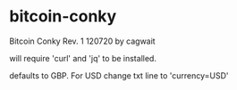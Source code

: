 # bitcoin-conky

Bitcoin Conky Rev. 1 120720 by cagwait

will require 'curl' and 'jq' to be installed.

defaults to GBP. For USD change txt line to 'currency=USD'

